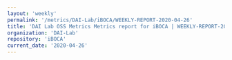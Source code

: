 ```yaml
---
layout: 'weekly'
permalink: '/metrics/DAI-Lab/iBOCA/WEEKLY-REPORT-2020-04-26'
title: 'DAI Lab OSS Metrics Metrics report for iBOCA | WEEKLY-REPORT-2020-04-26'
organization: 'DAI-Lab'
repository: 'iBOCA'
current_date: '2020-04-26'
---
```

